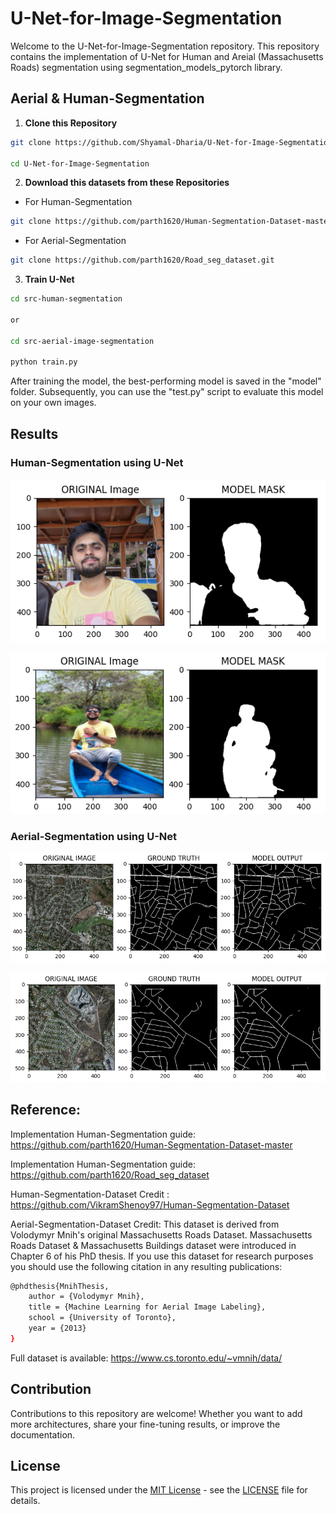 # U-Net-for-Image-Segmentation
Welcome to the U-Net-for-Image-Segmentation repository. This repository contains the implementation of U-Net for Human and Areial (Massachusetts Roads) segmentation using segmentation_models_pytorch library.


## Aerial & Human-Segmentation
1. **Clone this Repository**

``` bash
git clone https://github.com/Shyamal-Dharia/U-Net-for-Image-Segmentation.git

cd U-Net-for-Image-Segmentation
```

2. **Download this datasets from these Repositories**
 
- For Human-Segmentation
``` bash
git clone https://github.com/parth1620/Human-Segmentation-Dataset-master.git
```
- For Aerial-Segmentation

``` bash
git clone https://github.com/parth1620/Road_seg_dataset.git
```
3. **Train U-Net**
``` bash
cd src-human-segmentation

or

cd src-aerial-image-segmentation

python train.py
```
After training the model, the best-performing model is saved in the "model" folder. Subsequently, you can use the "test.py" script to evaluate this model on your own images.


## Results


### Human-Segmentation using U-Net

![Result_1](./assest/human_result_1.png)

![Result_2](./assest/human_result_2.png)

### Aerial-Segmentation using U-Net
![Result_1](./assest/aerial_result_1.png)

![Result_2](./assest/aerial_result_2.png)



## Reference:

Implementation Human-Segmentation guide: https://github.com/parth1620/Human-Segmentation-Dataset-master

Implementation Human-Segmentation guide: https://github.com/parth1620/Road_seg_dataset

Human-Segmentation-Dataset Credit : https://github.com/VikramShenoy97/Human-Segmentation-Dataset

Aerial-Segmentation-Dataset Credit: This dataset is derived from Volodymyr Mnih's original Massachusetts Roads Dataset. Massachusetts Roads Dataset & Massachusetts Buildings dataset were introduced in Chapter 6 of his PhD thesis. If you use this dataset for research purposes you should use the following citation in any resulting publications:

``` bash
@phdthesis{MnihThesis,
    author = {Volodymyr Mnih},
    title = {Machine Learning for Aerial Image Labeling},
    school = {University of Toronto},
    year = {2013}
}
```

Full dataset is available: https://www.cs.toronto.edu/~vmnih/data/

## Contribution
Contributions to this repository are welcome! Whether you want to add more architectures, share your fine-tuning results, or improve the documentation.

## License

This project is licensed under the [MIT License](https://github.com/Shyamal-Dharia/U-Net-for-Image-Segmentation/blob/main/LICENSE) - see the [LICENSE](https://github.com/Shyamal-Dharia/U-Net-for-Image-Segmentation/blob/main/LICENSE) file for details.
